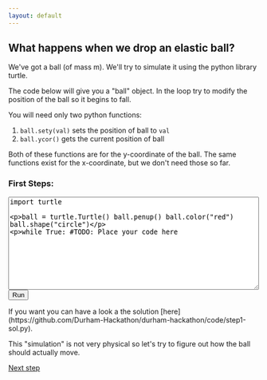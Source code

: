 ```yaml
---
layout: default
---
```


##  What happens when we drop an elastic ball?

We've got a ball (of mass m).
We'll try to simulate it using the python library turtle.

The code below will give you a "ball" object.
In the loop try to modify the position of the ball so it begins to fall.

You will need only two python functions:
1. `ball.sety(val)` sets the position of ball to `val`
1. `ball.ycor()` gets the current position of ball

Both of these functions are for the y-coordinate of the ball.
The same functions exist for the x-coordinate, but we don't need those so far.

<html> 
<head> 
<script src="https://ajax.googleapis.com/ajax/libs/jquery/1.9.0/jquery.min.js" type="text/javascript"></script> 
<script src="js/skulpt.min.js" type="text/javascript"></script> 
<script src="js/skulpt-stdlib.js" type="text/javascript"></script> 

</head> 

<body> 

<script type="text/javascript"> 

function builtinRead(x) {
    if (Sk.builtinFiles === undefined || Sk.builtinFiles["files"][x] === undefined)
            throw "File not found: '" + x + "'";
    return Sk.builtinFiles["files"][x];
}



function runit() {
   var prog = document.getElementById("firststeps").value; 
   Sk.configure({read:builtinRead}); 
   (Sk.TurtleGraphics || (Sk.TurtleGraphics = {})).target = 'first-canvas';
   var myPromise = Sk.misceval.asyncToPromise(function() {
       return Sk.importMainWithBody("<stdin>", false, prog, true);
   });
   myPromise.then(function(mod) {
       console.log('success');
   },
       function(err) {
       console.log(err.toString());
   });
}
</script> 

<h3>First Steps:</h3> 
<form> 
<textarea id="firststeps" cols="60" rows="12">import turtle

ball = turtle.Turtle()
ball.penup()
ball.color("red")
ball.shape("circle")

while True:
    #TODO: Place your code here
</textarea><br /> 
<button type="button" onclick="runit()">Run</button> 
</form>

<div id="first-canvas"></div> 

</body> 

</html> 
If you want you can have a look a the solution [here](https://github.com/Durham-Hackathon/durham-hackathon/code/step1-sol.py).

This "simulation" is not very physical so let's try to figure out how the ball should actually move.

[Next step](/durham-hackathon/newton.html)

